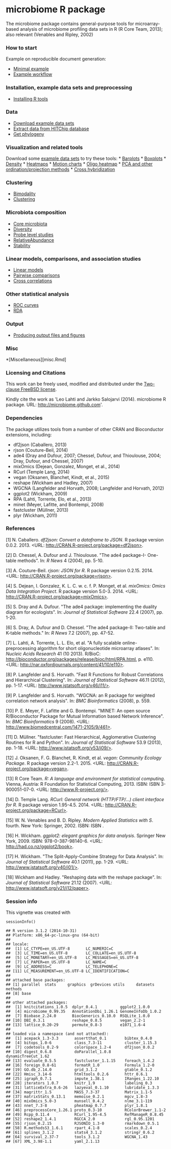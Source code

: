 <!--
  %\VignetteEngine{knitr::rmarkdown}
  %\VignetteIndexEntry{microbiome tutorial}
  %\usepackage[utf8]{inputenc}
-->




microbiome R package
====================

The microbiome package contains general-purpose tools for microarray-based analysis of microbiome profiling data sets in R (R Core Team, 2013); also relevant (Venables and Ripley, 2002)

### How to start

Example on reproducible document generation:

-   [Minimal example](Template.Rmd)
-   [Example workflow](Atlas.Rmd)

### Installation, example data sets and preprocessing

-   [Installing R tools](Installation.md)

### Data

-   [Download example data sets](Data.md)
-   [Extract data from HITChip database](https://github.com/microbiome/HITChipDB/blob/master/vignettes/vignette.md)
-   [Get phylogeny](Phylogeny.md)

### Visualization and related tools

Download some [example data sets](Data.md) to try these tools: \* [Barplots](Barplots.md) \* [Boxplots](Boxplots.md) \* [Density](Density.md) \* [Heatmaps](Heatmap.md) \* [Motion charts](Motionchart.md) \* [Oligo heatmap](Oligoheatmap.md) \* [PCA and other ordination/projection methods](PCA.md) \* [Cross hybridization](Crosshyb.md)

### Clustering

-   [Bimodality](Bimodality.md)
-   [Clustering](Clustering.md)

### Microbiota composition

-   [Core microbiota](Core.md)
-   [Diversity](Diversity.md)
-   [Probe level studies](Probelevel.md)
-   [RelativeAbundance](RelativeAbundance.md)
-   [Stability](Stability.md)

### Linear models, comparisons, and association studies

-   [Linear models](limma.md)
-   [Pairwise comparisons](Comparisons.md)
-   [Cross correlations](Crosscorrelation.md)

### Other statistical analysis

-   [ROC curves](ROC.md)
-   [RDA](RDA.md)

### Output

-   [Producing output files and figures](Output.md)

### Misc

\*[Miscellaneous][misc.Rmd]

### Licensing and Citations

This work can be freely used, modified and distributed under the [Two-clause FreeBSD license](http://en.wikipedia.org/wiki/BSD_licenses).

Kindly cite the work as 'Leo Lahti and Jarkko Salojarvi (2014). microbiome R package. URL: <http://microbiome.github.com>'.

### Dependencies

The package utilizes tools from a number of other CRAN and Bioconductor extensions, including:

-   df2json (Caballero, 2013)
-   rjson (Couture-Beil, 2014)
-   ade4 (Dray and Dufour, 2007; Chessel, Dufour, and Thioulouse, 2004; Dray, Dufour, and Chessel, 2007)
-   mixOmics (Dejean, Gonzalez, Monget, et al., 2014)
-   RCurl (Temple Lang, 2014)
-   vegan (Oksanen, Blanchet, Kindt, et al., 2015)
-   reshape (Wickham and Hadley, 2007)
-   WGCNA (Langfelder and Horvath, 2008; Langfelder and Horvath, 2012)
-   ggplot2 (Wickham, 2009)
-   RPA (Lahti, Torrente, Elo, et al., 2013)
-   minet (Meyer, Lafitte, and Bontempi, 2008)
-   fastcluster (Müllner, 2013)
-   plyr (Wickham, 2011)

### References

[1] N. Caballero. *df2json: Convert a dataframe to JSON*. R package version 0.0.2. 2013. <URL:
http://CRAN.R-project.org/package=df2json>.

[2] D. Chessel, A. Dufour and J. Thioulouse. "The ade4 package-I- One-table methods". In: *R News* 4 (2004), pp. 5-10.

[3] A. Couture-Beil. *rjson: JSON for R*. R package version 0.2.15. 2014. <URL: http://CRAN.R-project.org/package=rjson>.

[4] S. Dejean, I. Gonzalez, K. L. C. w. c. f. P. Monget, et al. *mixOmics: Omics Data Integration Project*. R package version 5.0-3. 2014. <URL: http://CRAN.R-project.org/package=mixOmics>.

[5] S. Dray and A. Dufour. "The ade4 package: implementing the duality diagram for ecologists". In: *Journal of Statistical Software* 22.4 (2007), pp. 1-20.

[6] S. Dray, A. Dufour and D. Chessel. "The ade4 package-II: Two-table and K-table methods." In: *R News* 7.2 (2007), pp. 47-52.

[7] L. Lahti, A. Torrente, L. L. Elo, et al. "A fully scalable online-preprocessing algorithm for short oligonucleotide microarray atlases". In: *Nucleic Acids Research* 41 (10 2013). R/BioC: <http://bioconductor.org/packages/release/bioc/html/RPA.html>, p. e110. <URL: http://nar.oxfordjournals.org/content/41/10/e110>.

[8] P. Langfelder and S. Horvath. "Fast R Functions for Robust Correlations and Hierarchical Clustering". In: *Journal of Statistical Software* 46.11 (2012), pp. 1-17. <URL:
http://www.jstatsoft.org/v46/i11/>.

[9] P. Langfelder and S. Horvath. "WGCNA: an R package for weighted correlation network analysis". In: *BMC Bioinformatics* (2008), p. 559.

[10] P. E. Meyer, F. Lafitte and G. Bontempi. "MINET: An open source R/Bioconductor Package for Mutual Information based Network Inference". In: *BMC Bioinformatics* 9 (2008). <URL:
http://www.biomedcentral.com/1471-2105/9/461>.

[11] D. Müllner. "fastcluster: Fast Hierarchical, Agglomerative Clustering Routines for R and Python". In: *Journal of Statistical Software* 53.9 (2013), pp. 1-18. <URL:
http://www.jstatsoft.org/v53/i09/>.

[12] J. Oksanen, F. G. Blanchet, R. Kindt, et al. *vegan: Community Ecology Package*. R package version 2.2-1. 2015. <URL:
http://CRAN.R-project.org/package=vegan>.

[13] R Core Team. *R: A language and environment for statistical computing*. Vienna, Austria: R Foundation for Statistical Computing, 2013. ISBN: ISBN 3-900051-07-0. <URL:
http://www.R-project.org/>.

[14] D. Temple Lang. *RCurl: General network (HTTP/FTP/...) client interface for R*. R package version 1.95-4.5. 2014. <URL:
http://CRAN.R-project.org/package=RCurl>.

[15] W. N. Venables and B. D. Ripley. *Modern Applied Statistics with S*. fourth. New York: Springer, 2002. ISBN: ISBN .

[16] H. Wickham. *ggplot2: elegant graphics for data analysis*. Springer New York, 2009. ISBN: 978-0-387-98140-6. <URL:
http://had.co.nz/ggplot2/book>.

[17] H. Wickham. "The Split-Apply-Combine Strategy for Data Analysis". In: *Journal of Statistical Software* 40.1 (2011), pp. 1-29. <URL: http://www.jstatsoft.org/v40/i01/>.

[18] Wickham and Hadley. "Reshaping data with the reshape package". In: *Journal of Statistical Software* 21.12 (2007). <URL: http://www.jstatsoft.org/v21/i12/paper>.

### Session info

This vignette was created with

``` {.r}
sessionInfo()
```

    ## R version 3.1.2 (2014-10-31)
    ## Platform: x86_64-pc-linux-gnu (64-bit)
    ## 
    ## locale:
    ##  [1] LC_CTYPE=en_US.UTF-8       LC_NUMERIC=C              
    ##  [3] LC_TIME=en_US.UTF-8        LC_COLLATE=en_US.UTF-8    
    ##  [5] LC_MONETARY=en_US.UTF-8    LC_MESSAGES=en_US.UTF-8   
    ##  [7] LC_PAPER=en_US.UTF-8       LC_NAME=C                 
    ##  [9] LC_ADDRESS=C               LC_TELEPHONE=C            
    ## [11] LC_MEASUREMENT=en_US.UTF-8 LC_IDENTIFICATION=C       
    ## 
    ## attached base packages:
    ## [1] parallel  stats     graphics  grDevices utils     datasets  methods  
    ## [8] base     
    ## 
    ## other attached packages:
    ##  [1] knitcitations_1.0.5  dplyr_0.4.1          ggplot2_1.0.0       
    ##  [4] microbiome_0.99.35   AnnotationDbi_1.26.1 GenomeInfoDb_1.0.2  
    ##  [7] Biobase_2.24.0       BiocGenerics_0.10.0  RSQLite_1.0.0       
    ## [10] DBI_0.3.1            reshape_0.8.5        vegan_2.2-1         
    ## [13] lattice_0.20-29      permute_0.8-3        e1071_1.6-4         
    ## 
    ## loaded via a namespace (and not attached):
    ##  [1] acepack_1.3-3.3       assertthat_0.1        bibtex_0.4.0         
    ##  [4] bitops_1.0-6          class_7.3-11          cluster_1.15.3       
    ##  [7] codetools_0.2-9       colorspace_1.2-4      df2json_0.0.2        
    ## [10] digest_0.6.8          doParallel_1.0.8      dynamicTreeCut_1.62  
    ## [13] evaluate_0.5.5        fastcluster_1.1.15    foreach_1.4.2        
    ## [16] foreign_0.8-61        formatR_1.0           Formula_1.2-0        
    ## [19] GO.db_2.14.0          grid_3.1.2            gtable_0.1.2         
    ## [22] Hmisc_3.14-6          htmltools_0.2.6       httr_0.6.1           
    ## [25] igraph_0.7.1          impute_1.38.1         IRanges_1.22.10      
    ## [28] iterators_1.0.7       knitr_1.9             labeling_0.3         
    ## [31] latticeExtra_0.6-26   lazyeval_0.1.10       lubridate_1.3.3      
    ## [34] magrittr_1.5          MASS_7.3-37           Matrix_1.1-5         
    ## [37] matrixStats_0.13.1    memoise_0.2.1         mgcv_1.8-3           
    ## [40] mixOmics_5.0-3        munsell_0.4.2         nlme_3.1-119         
    ## [43] nnet_7.3-8            pheatmap_0.7.7        plyr_1.8.1           
    ## [46] preprocessCore_1.26.1 proto_0.3-10          RColorBrewer_1.1-2   
    ## [49] Rcpp_0.11.4           RCurl_1.95-4.5        RefManageR_0.8.45    
    ## [52] reshape2_1.4.1        RGCCA_2.0             rgl_0.95.1201        
    ## [55] rjson_0.2.15          RJSONIO_1.3-0         rmarkdown_0.5.1      
    ## [58] R.methodsS3_1.6.1     rpart_4.1-8           scales_0.2.4         
    ## [61] splines_3.1.2         stats4_3.1.2          stringr_0.6.2        
    ## [64] survival_2.37-7       tools_3.1.2           WGCNA_1.43           
    ## [67] XML_3.98-1.1          yaml_2.1.13
